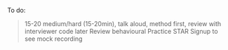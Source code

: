 To do:
> 15-20 medium/hard (15-20min), 
 > talk aloud, 
 > method first, 
 > review with interviewer
 > code later
> Review behavioural
 > Practice STAR
 > Signup to see mock recording